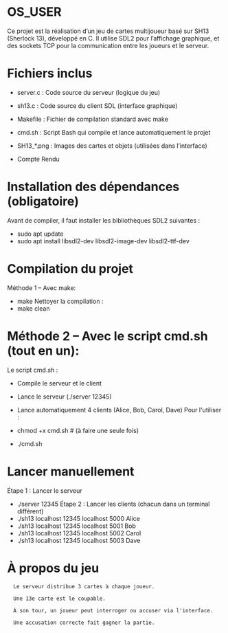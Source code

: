 # OS_USER
Ce projet est la réalisation d’un jeu de cartes multijoueur basé sur SH13 (Sherlock 13), développé en C.
Il utilise SDL2 pour l’affichage graphique, et des sockets TCP pour la communication entre les joueurs et le serveur.

# Fichiers inclus

- server.c	: Code source du serveur (logique du jeu)
  
-  sh13.c	: Code source du client SDL (interface graphique)

-  Makefile	: Fichier de compilation standard avec make

-  cmd.sh	: Script Bash qui compile et lance automatiquement le projet

-  SH13_*.png	: Images des cartes et objets (utilisées dans l’interface)

-  Compte Rendu

  # Installation des dépendances (obligatoire)
  Avant de compiler, il faut installer les bibliothèques SDL2 suivantes :
  - sudo apt update
  - sudo apt install libsdl2-dev libsdl2-image-dev libsdl2-ttf-dev

# Compilation du projet
Méthode 1 – Avec make:
- make
Nettoyer la compilation :
- make clean
# Méthode 2 – Avec le script cmd.sh (tout en un):
Le script cmd.sh :

- Compile le serveur et le client

- Lance le serveur (./server 12345)

- Lance automatiquement 4 clients (Alice, Bob, Carol, Dave)
Pour l'utiliser :
- chmod +x cmd.sh   # (à faire une seule fois)
- ./cmd.sh
# Lancer manuellement
Étape 1 : Lancer le serveur
- ./server 12345
Étape 2 : Lancer les clients (chacun dans un terminal différent)
- ./sh13 localhost 12345 localhost 5000 Alice
- ./sh13 localhost 12345 localhost 5001 Bob
- ./sh13 localhost 12345 localhost 5002 Carol
- ./sh13 localhost 12345 localhost 5003 Dave

# À propos du jeu

      Le serveur distribue 3 cartes à chaque joueur.
      
      Une 13e carte est le coupable.
      
      À son tour, un joueur peut interroger ou accuser via l'interface.
      
      Une accusation correcte fait gagner la partie.



